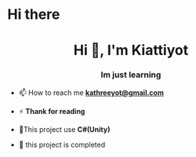 # Hi there 
<h1 align="center">Hi 👋, I'm Kiattiyot</h1>
<h3 align="center">Im just learning</h3>


- 📫 How to reach me **kathreeyot@gmail.com**

- ⚡ **Thank for reading**

- 🌱This project use **C#(Unity)**

- 🌱 this project is completed
